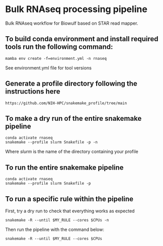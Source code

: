# Bulk RNAseq processing pipeline
Bulk RNAseq workflow for Biowulf based on STAR read mapper.


## To build conda environment and install required tools run the following command:
```
mamba env create -f=environment.yml -n rnaseq
```
See environment.yml file for tool versions

## Generate a profile directory following the instructions here
```
https://github.com/NIH-HPC/snakemake_profile/tree/main
```

## To make a dry run of the entire snakemake pipeline
```
conda activate rnaseq
snakemake --profile slurm Snakefile -p -n 
```
Where *slurm*  is the name of the directory containing your profile 

## To run the entire snakemake pipeline
```
conda activate rnaseq
snakemake --profile slurm Snakefile -p
```

## To run a specific rule within the pipeline
First, try a dry run to check that everything works as expected
```
snakemake -R --until $MY_RULE --cores $CPUs -n
```
Then run the pipeline with the command below:
```
snakemake -R --until $MY_RULE --cores $CPUs
```
